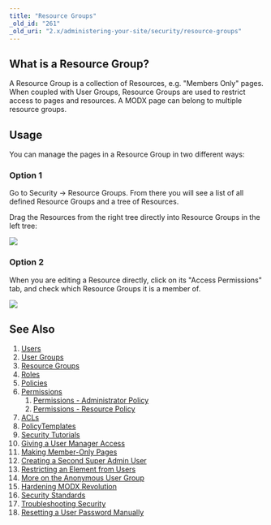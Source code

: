 ```yaml
---
title: "Resource Groups"
_old_id: "261"
_old_uri: "2.x/administering-your-site/security/resource-groups"
---
```


What is a Resource Group? 
--------------------------

A Resource Group is a collection of Resources, e.g. "Members Only" pages. When coupled with User Groups, Resource Groups are used to restrict access to pages and resources. A MODX page can belong to multiple resource groups.

Usage 
------

You can manage the pages in a Resource Group in two different ways:

### Option 1 

Go to Security -> Resource Groups. From there you will see a list of all defined Resource Groups and a tree of Resources.

Drag the Resources from the right tree directly into Resource Groups in the left tree:

![](/download/attachments/18678088/drag-resource-into-group1.png?version=1&modificationDate=1268849238000)

### Option 2 

When you are editing a Resource directly, click on its "Access Permissions" tab, and check which Resource Groups it is a member of.

![](/download/attachments/18678088/resource_groups_edit.jpg?version=1&modificationDate=1271555832000)

See Also 
---------

1. [Users](administering-your-site/security/users)
2. [User Groups](administering-your-site/security/user-groups)
3. [Resource Groups](administering-your-site/security/resource-groups)
4. [Roles](administering-your-site/security/roles)
5. [Policies](administering-your-site/security/policies)
  1. [Permissions](administering-your-site/security/policies/permissions)
      1. [Permissions - Administrator Policy](administering-your-site/security/policies/permissions/permissions-administrator-policy)
      2. [Permissions - Resource Policy](administering-your-site/security/policies/permissions/permissions-resource-policy)
  2. [ACLs](administering-your-site/security/policies/acls)
  3. [PolicyTemplates](administering-your-site/security/policies/policytemplates)
6. [Security Tutorials](administering-your-site/security/security-tutorials)
  1. [Giving a User Manager Access](administering-your-site/security/security-tutorials/giving-a-user-manager-access)
  2. [Making Member-Only Pages](administering-your-site/security/security-tutorials/making-member-only-pages)
  3. [Creating a Second Super Admin User](administering-your-site/security/security-tutorials/creating-a-second-super-admin-user)
  4. [Restricting an Element from Users](administering-your-site/security/security-tutorials/restricting-an-element-from-users)
  5. [More on the Anonymous User Group](administering-your-site/security/security-tutorials/more-on-the-anonymous-user-group)
7. [Hardening MODX Revolution](administering-your-site/security/hardening-modx-revolution)
8. [Security Standards](administering-your-site/security/security-standards)
9. [Troubleshooting Security](administering-your-site/security/troubleshooting-security)
  1. [Resetting a User Password Manually](administering-your-site/security/troubleshooting-security/resetting-a-user-password-manually)